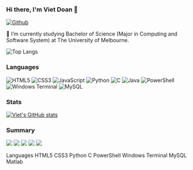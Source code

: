 ### Hi there, I'm Viet Doan 👋
[![Github](https://img.shields.io/github/followers/viet-doan?label=Follow&style=social)](https://github.com/viet-doan)

🌱 I’m currently studying Bachelor of Science (Major in Computing and Software System) at The University of Melbourne.

![Top Langs](https://github-readme-stats.vercel.app/api/top-langs/?username=viet-doan&theme=dracula)

### Languages
![HTML5](https://img.shields.io/badge/html5-%23E34F26.svg?style=for-the-badge&logo=html5&logoColor=white)
![CSS3](https://img.shields.io/badge/css3-%231572B6.svg?style=for-the-badge&logo=css3&logoColor=white)
![JavaScript](https://img.shields.io/badge/javascript-%23323330.svg?style=for-the-badge&logo=javascript&logoColor=%23F7DF1E)
![Python](https://img.shields.io/badge/python-3670A0?style=for-the-badge&logo=python&logoColor=ffdd54)
![C](https://img.shields.io/badge/c-%2300599C.svg?style=for-the-badge&logo=c&logoColor=white)
![Java](https://img.shields.io/badge/java-%23323330.svg?style=for-the-badge&logo=java&logoColor=%23F7DF1E)
![PowerShell](https://img.shields.io/badge/PowerShell-%235391FE.svg?style=for-the-badge&logo=powershell&logoColor=white)
![Windows Terminal](https://img.shields.io/badge/Windows%20Terminal-%234D4D4D.svg?style=for-the-badge&logo=windows-terminal&logoColor=white)
![MySQL](https://img.shields.io/badge/mysql-%2300f.svg?style=for-the-badge&logo=mysql&logoColor=white)

### Stats
[![Viet's GitHub stats](https://github-readme-stats.vercel.app/api?username=viet-doan&theme=dracula&hide=stars,prs,issues&show_icons=true)](https://github.com/viet-doan/github-readme-stats)

### Summary
![](https://github-profile-summary-cards.vercel.app/api/cards/profile-details?username=viet-doan&theme=dracula)
![](https://github-profile-summary-cards.vercel.app/api/cards/repos-per-language?username=viet-doan&theme=dracula)
![](https://github-profile-summary-cards.vercel.app/api/cards/most-commit-language?username=viet-doan&theme=dracula)
![](https://github-profile-summary-cards.vercel.app/api/cards/stats?username=viet-doan&theme=dracula)
![](https://github-profile-summary-cards.vercel.app/api/cards/productive-time?username=viet-doan&theme=dracula)





Languages
HTML5 CSS3 Python C PowerShell Windows Terminal MySQL Matlab 



<!--
**viet-doan/viet-doan** is a ✨ _special_ ✨ repository because its `README.md` (this file) appears on your GitHub profile.

Here are some ideas to get you started:

- 🔭 I’m currently working on ...
- 🌱 I’m currently learning ...
- 👯 I’m looking to collaborate on ...
- 🤔 I’m looking for help with ...
- 💬 Ask me about ...
- 📫 How to reach me: ...
- 😄 Pronouns: ...
- ⚡ Fun fact: ...
-->
